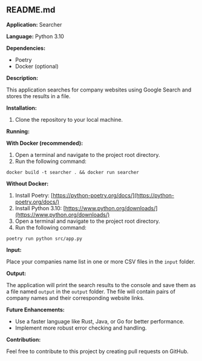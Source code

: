 ## README.md

**Application:** Searcher

**Language:** Python 3.10

**Dependencies:**

* Poetry
* Docker (optional)

**Description:**

This application searches for company websites using Google Search and stores the results in a file.

**Installation:**

1. Clone the repository to your local machine.

**Running:**

**With Docker (recommended):**

1. Open a terminal and navigate to the project root directory.
2. Run the following command:

```
docker build -t searcher . && docker run searcher
```

**Without Docker:**

1. Install Poetry: [https://python-poetry.org/docs/](https://python-poetry.org/docs/)
2. Install Python 3.10: [https://www.python.org/downloads/](https://www.python.org/downloads/)
3. Open a terminal and navigate to the project root directory.
4. Run the following command:

```
poetry run python src/app.py
```

**Input:**

Place your companies name list in one or more CSV files in the `input` folder.

**Output:**

The application will print the search results to the console and save them as a file named `output` in the `output` folder. The file will contain pairs of company names and their corresponding website links.

**Future Enhancements:**

* Use a faster language like Rust, Java, or Go for better performance.
* Implement more robust error checking and handling.

**Contribution:**

Feel free to contribute to this project by creating pull requests on GitHub.
